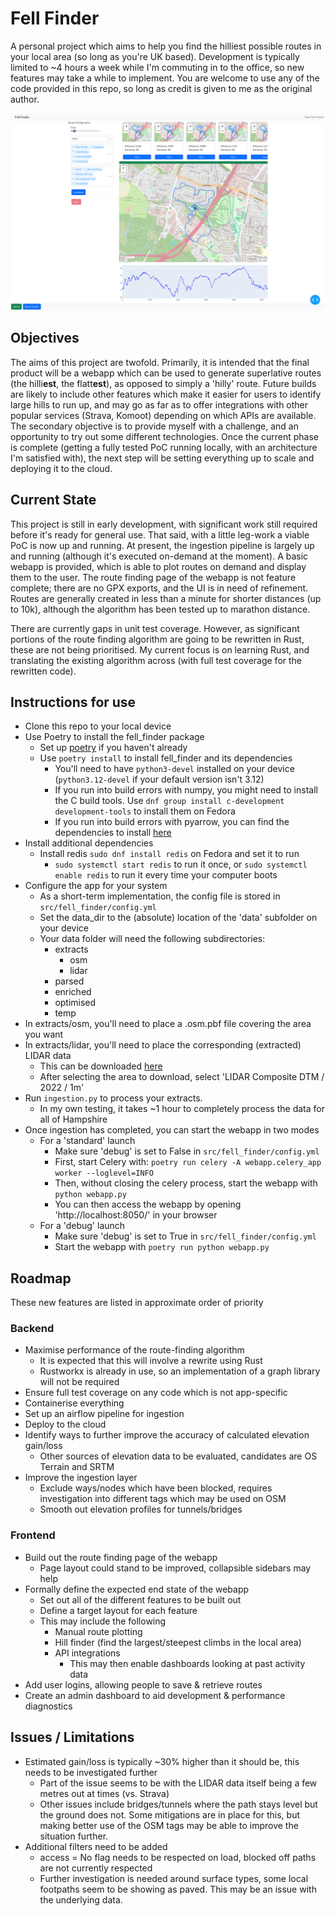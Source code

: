 # Fell Finder

A personal project which aims to help you find the hilliest possible routes in your local area (so long as you're UK based). Development is typically limited to ~4 hours a week while I'm commuting in to the office, so new features may take a while to implement. You are welcome to use any of the code provided in this repo, so long as credit is given to me as the original author.

![Webapp Preview](./assets/webapp_preview.png)

## Objectives

The aims of this project are twofold. Primarily, it is intended that the final product will be a webapp which can be used to generate superlative routes (the hilli**est**, the flatt**est**), as opposed to simply a 'hilly' route. Future builds are likely to include other features which make it easier for users to identify large hills to run up, and may go as far as to offer integrations with other popular services (Strava, Komoot) depending on which APIs are available.
The secondary objective is to provide myself with a challenge, and an opportunity to try out some different technologies. Once the current phase is complete (getting a fully tested PoC running locally, with an architecture I'm satisfied with), the next step will be setting everything up to scale and deploying it to the cloud.

## Current State

This project is still in early development, with significant work still required before it's ready for general use. That said, with a little leg-work a viable PoC is now up and running. At present, the ingestion pipeline is largely up and running (although it's executed on-demand at the moment). A basic webapp is provided, which is able to plot routes on demand and display them to the user. The route finding page of the webapp is not feature complete; there are no GPX exports, and the UI is in need of refinement. Routes are generally created in less than a minute for shorter distances (up to 10k), although the algorithm has been tested up to marathon distance.

There are currently gaps in unit test coverage. However, as significant portions of the route finding algorithm are going to be rewritten in Rust, these are not being prioritised. My current focus is on learning Rust, and translating the existing algorithm across (with full test coverage for the rewritten code).



## Instructions for use
* Clone this repo to your local device
* Use Poetry to install the fell_finder package
  * Set up [poetry](https://python-poetry.org/docs/#installation) if you haven't already
  * Use `poetry install` to install fell_finder and its dependencies
    * You'll need to have `python3-devel` installed on your device (`python3.12-devel` if your default version isn't 3.12)
    * If you run into build errors with numpy, you might need to install the C build tools. Use `dnf group install c-development development-tools` to install them on Fedora
    * If you run into build errors with pyarrow, you can find the dependencies to install [here](https://arrow.apache.org/docs/developers/cpp/building.html)
* Install additional dependencies
  * Install redis `sudo dnf install redis` on Fedora and set it to run
    * `sudo systemctl start redis` to run it once, or `sudo systemctl enable redis` to run it every time your computer boots
* Configure the app for your system
  * As a short-term implementation, the config file is stored in `src/fell_finder/config.yml`
  * Set the data_dir to the (absolute) location of the 'data' subfolder on your device
  * Your data folder will need the following subdirectories:
    * extracts
      * osm
      * lidar
    * parsed
    * enriched
    * optimised
    * temp
* In extracts/osm, you'll need to place a .osm.pbf file covering the area you want
* In extracts/lidar, you'll need to place the corresponding (extracted) LIDAR data
  * This can be downloaded [here](https://environment.data.gov.uk/survey)
  * After selecting the area to download, select 'LIDAR Composite DTM / 2022 / 1m'
* Run `ingestion.py` to process your extracts.
  * In my own testing, it takes ~1 hour to completely process the data for all of Hampshire
* Once ingestion has completed, you can start the webapp in two modes
  * For a 'standard' launch
    * Make sure 'debug' is set to False in `src/fell_finder/config.yml`
    * First, start Celery with: `poetry run celery -A webapp.celery_app worker --loglevel=INFO`
    * Then, without closing the celery process, start the webapp with `python webapp.py`
    * You can then access the webapp by opening 'http://localhost:8050/' in your browser
  * For a 'debug' launch
    * Make sure 'debug' is set to True in `src/fell_finder/config.yml`
    * Start the webapp with `poetry run python webapp.py`

## Roadmap

These new features are listed in approximate order of priority

### Backend

* Maximise performance of the route-finding algorithm
  * It is expected that this will involve a rewrite using Rust
  * Rustworkx is already in use, so an implementation of a graph library will not be required
* Ensure full test coverage on any code which is not app-specific
* Containerise everything
* Set up an airflow pipeline for ingestion
* Deploy to the cloud
* Identify ways to further improve the accuracy of calculated elevation gain/loss
  * Other sources of elevation data to be evaluated, candidates are OS Terrain and SRTM
* Improve the ingestion layer
  * Exclude ways/nodes which have been blocked, requires investigation into different tags which may be used on OSM
  * Smooth out elevation profiles for tunnels/bridges

### Frontend

* Build out the route finding page of the webapp
  * Page layout could stand to be improved, collapsible sidebars may help
* Formally define the expected end state of the webapp
  * Set out all of the different features to be built out
  * Define a target layout for each feature
  * This may include the following
    * Manual route plotting
    * Hill finder (find the largest/steepest climbs in the local area)
    * API integrations
      * This may then enable dashboards looking at past activity data
* Add user logins, allowing people to save & retrieve routes
* Create an admin dashboard to aid development & performance diagnostics


## Issues / Limitations

* Estimated gain/loss is typically ~30% higher than it should be, this needs to be investigated further
  * Part of the issue seems to be with the LIDAR data itself being a few metres out at times (vs. Strava)
  * Other issues include bridges/tunnels where the path stays level but the ground does not. Some mitigations are in place for this, but making better use of the OSM tags may be able to improve the situation further.
* Additional filters need to be added
  * access = No flag needs to be respected on load, blocked off paths are not currently respected
  * Further investigation is needed around surface types, some local footpaths seem to be showing as paved. This may be an issue with the underlying data.
